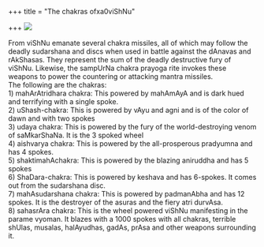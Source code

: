 +++
title = "The chakras ofxa0viShNu"

+++
[![](https://i0.wp.com/photos1.blogger.com/blogger/2010/410/320/sudarshana.jpg)](http://photos1.blogger.com/blogger/2010/410/1600/sudarshana.jpg)

From viShNu emanate several chakra missiles, all of which may follow the
deadly sudarshana and discs when used in battle against the dAnavas and
rAkShasas. They represent the sum of the deadly destructive fury of
viShNu. Likewise, the sampUrNa chakra prayoga rite invokes these weapons
to power the countering or attacking mantra missiles.  
The following are the chakras:  
1\) mahArAtridhara chakra: This powered by mahAmAyA and is dark hued and
terrifying with a single spoke.  
2\) uShash-chakra: This is powered by vAyu and agni and is of the color
of dawn and with two spokes  
3\) udaya chakra: This is powered by the fury of the world-destroying
venom of saMkarShaNa. It is the 3 spoked wheel  
4\) aishvarya chakra: This is powered by the all-prosperous pradyumna
and has 4 spokes.  
5\) shaktimahAchakra: This is powered by the blazing aniruddha and has 5
spokes  
6\) ShaDara-chakra: This is powered by keshava and has 6-spokes. It
comes out from the sudarshana disc.  
7\) mahAsudarshana chakra: This is powered by padmanAbha and has 12
spokes. It is the destroyer of the asuras and the fiery atri durvAsa.  
8\) sahasrAra chakra: This is the wheel powered viShNu manifesting in
the parame vyoman. It blazes with a 1000 spokes with all chakras,
terrible shUlas, musalas, halAyudhas, gadAs, prAsa and other weapons
surrounding it.
